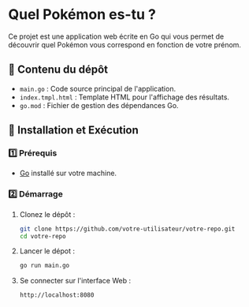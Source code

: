 # Quel Pokémon es-tu ?

Ce projet est une application web écrite en Go qui vous permet de découvrir quel Pokémon vous correspond en fonction de votre prénom.

## 📁 Contenu du dépôt

- `main.go` : Code source principal de l'application.
- `index.tmpl.html` : Template HTML pour l'affichage des résultats.
- `go.mod` : Fichier de gestion des dépendances Go.

## 🚀 Installation et Exécution

### 1️⃣ Prérequis

- [Go](https://go.dev/doc/install) installé sur votre machine.

### 2️⃣ Démarrage

1. Clonez le dépôt :

   ```sh
   git clone https://github.com/votre-utilisateur/votre-repo.git
   cd votre-repo

2. Lancer le dépot :

   ```sh
   go run main.go

2. Se connecter sur l'interface Web :

   ```sh
   http://localhost:8080
